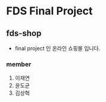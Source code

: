 # FDS Final Project

## fds-shop

- final project 인 온라인 쇼핑몰 입니다.

### member
1.  이재연
2.  윤도균
3.  김상혁
